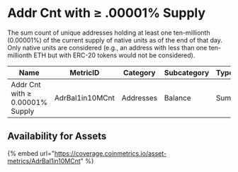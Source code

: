 # Addr Cnt with ≥ .00001% Supply

The sum count of unique addresses holding at least one ten-millionth (0.00001%) of the current supply of native units as of the end of that day. Only native units are considered (e.g., an address with less than one ten-millionth ETH but with ERC-20 tokens would not be considered).

| Name                            | MetricID        | Category  | Subcategory | Type | Unit      | Interval |
| ------------------------------- | --------------- | --------- | ----------- | ---- | --------- | -------- |
| Addr Cnt with ≥ 0.00001% Supply | AdrBal1in10MCnt | Addresses | Balance     | Sum  | Addresses | 1 day    |

## Availability for Assets

{% embed url="https://coverage.coinmetrics.io/asset-metrics/AdrBal1in10MCnt" %}
